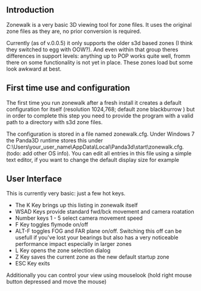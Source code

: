 ## Introduction ##

Zonewalk is a very basic 3D viewing tool for zone files. It uses the original zone files as they are, no prior conversion is required.

Currently (as of v.0.0.5) it only supports the older s3d based zones (I think they switched to egg with OOW?). And even within that group theres differences in support levels: anything up to POP works quite well, fromm there on some functionality is not yet in place. These zones load but some look awkward at best.

## First time use and configuration ##

The first time you run zonewalk after a fresh install it creates a default configuration for itself (resolution 1024,768; default zone blackburrow ) but in order to complete this step you need to provide the program with a valid path to a directory with s3d zone files.

The configuration is stored in a file named zonewalk.cfg. Under Windows 7 the Panda3D runtime stores this under C:\Users\your\_user\_name\AppData\Local\Panda3d\start\zonewalk.cfg. (todo: add other OS info). You can edit all entries in this file using a simple text editor, if you want to change the default display size for example

## User Interface ##

This is currently very basic: just a few hot keys.

  * The K Key brings up this listing in  zonewalk itself
  * WSAD Keys provide standard fwd/bck movement and camera roatation
  * Number keys 1 - 5 select camera movement speed
  * F Key toggles flymode on/off
  * ALT-F toggles FOG and FAR plane on/off. Switching this off can be usefull if you've lost your bearings but also has a very noticeable performance impact especially in larger zones
  * L Key opens the zone selection dialog
  * Z Key saves the current zone as the new default startup zone
  * ESC Key exits

Additionally you can control your view using mouselook (hold right mouse button depressed and move the mouse)